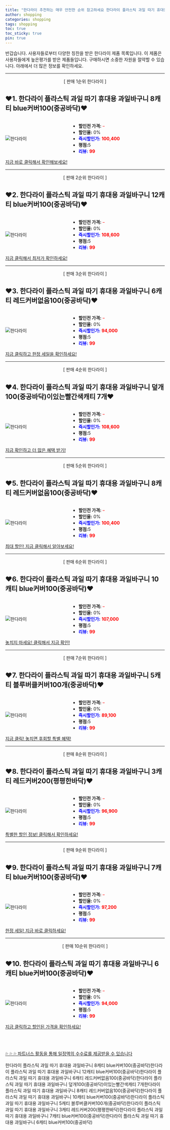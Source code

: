 ```yaml
---
title: "한다라이 추천하는 매우 안전한 순위 참고하세요 한다라이 플라스틱 과일 따기 휴대용"
author: shopping
categories: shopping
tags: shopping
toc: true
toc_sticky: true
pin: true
---
```

반갑습니다. 사용자들로부터 다양한 칭찬을 받은 한다라이 제품 목록입니다. 이 제품은 사용자들에게 높은평가를 받은 제품들입니다. 구매하시면 소중한 자원을 절약할 수 있습니다. 아래에서 더 많은 정보를 확인하세요.

---
<p class="toplist" style="margin: 0 auto; display: block; width: fit-content;">[ 판매 1순위 한다라이 ]</p>

<h2><strong>❤️1. 한다라이 플라스틱 과일 따기 휴대용 과일바구니 8캐티 blue커버100(중공바닥)❤️</strong></h2>

<div style="display: flex; align-items: center;">
    <div style="flex: 0.4;">
        <img src="https://thumbnail9.coupangcdn.com/thumbnails/remote/230x230ex/image/vendor_inventory/865a/1064667c157e3c4588de4ccf097857ee509aca5097ca36dbada2a2e0560b.jpg" alt="한다라이" style="max-width: 100%;">
    </div>
    <div style="flex: 0.6; margin-left: 10px;">
        <ul>
            <li><strong>할인전 가격:</strong> <del style="color: red;">-</del></li>
            <li><strong>할인율:</strong> 0%</li>
            <li><span style='color:blue'><strong>즉시할인가:</strong></span> <span style='color:red'><strong>100,400</strong></span></li>
            <li><strong>평점:</strong>5</li>
            <li><span style='color:blue'><strong>리뷰:</strong></span> <span style='color:red'><strong>99</strong></span></li>
        </ul>
    </div>
</div>
<div class="center">
    <a href="https://selin100587.github.io?lptag=AF9450613&subid=githubio&pageKey=7527666433&traceid=V0-153&itemId=19757512868&vendorItemId=86860920198" class="myButton">
        지금 바로 클릭해서 확인해보세요!
    </a>
</div>


---
<p class="toplist" style="margin: 0 auto; display: block; width: fit-content;">[ 판매 2순위 한다라이 ]</p>

<h2><strong>❤️2. 한다라이 플라스틱 과일 따기 휴대용 과일바구니 12캐티 blue커버100(중공바닥)❤️</strong></h2>

<div style="display: flex; align-items: center;">
    <div style="flex: 0.4;">
        <img src="https://thumbnail9.coupangcdn.com/thumbnails/remote/230x230ex/image/vendor_inventory/865a/1064667c157e3c4588de4ccf097857ee509aca5097ca36dbada2a2e0560b.jpg" alt="한다라이" style="max-width: 100%;">
    </div>
    <div style="flex: 0.6; margin-left: 10px;">
        <ul>
            <li><strong>할인전 가격:</strong> <del style="color: red;">-</del></li>
            <li><strong>할인율:</strong> 0%</li>
            <li><span style='color:blue'><strong>즉시할인가:</strong></span> <span style='color:red'><strong>108,600</strong></span></li>
            <li><strong>평점:</strong>5</li>
            <li><span style='color:blue'><strong>리뷰:</strong></span> <span style='color:red'><strong>99</strong></span></li>
        </ul>
    </div>
</div>
<div class="center">
    <a href="https://selin100587.github.io?lptag=AF9450613&subid=githubio&pageKey=7527666433&traceid=V0-153&itemId=19757512913&vendorItemId=86860920265" class="myButton">
        지금 클릭해서 최저가 확인하세요!
    </a>
</div>


---
<p class="toplist" style="margin: 0 auto; display: block; width: fit-content;">[ 판매 3순위 한다라이 ]</p>

<h2><strong>❤️3. 한다라이 플라스틱 과일 따기 휴대용 과일바구니 6캐티 레드커버없음100(중공바닥)❤️</strong></h2>

<div style="display: flex; align-items: center;">
    <div style="flex: 0.4;">
        <img src="https://thumbnail9.coupangcdn.com/thumbnails/remote/230x230ex/image/vendor_inventory/865a/1064667c157e3c4588de4ccf097857ee509aca5097ca36dbada2a2e0560b.jpg" alt="한다라이" style="max-width: 100%;">
    </div>
    <div style="flex: 0.6; margin-left: 10px;">
        <ul>
            <li><strong>할인전 가격:</strong> <del style="color: red;">-</del></li>
            <li><strong>할인율:</strong> 0%</li>
            <li><span style='color:blue'><strong>즉시할인가:</strong></span> <span style='color:red'><strong>94,000</strong></span></li>
            <li><strong>평점:</strong>5</li>
            <li><span style='color:blue'><strong>리뷰:</strong></span> <span style='color:red'><strong>99</strong></span></li>
        </ul>
    </div>
</div>
<div class="center">
    <a href="https://selin100587.github.io?lptag=AF9450613&subid=githubio&pageKey=7527666433&traceid=V0-153&itemId=19757512898&vendorItemId=86860920245" class="myButton">
        지금 클릭하고 한정 세일을 확인하세요!
    </a>
</div>


---
<p class="toplist" style="margin: 0 auto; display: block; width: fit-content;">[ 판매 4순위 한다라이 ]</p>

<h2><strong>❤️4. 한다라이 플라스틱 과일 따기 휴대용 과일바구니 덮개100(중공바닥)이있는빨간색캐티 7개❤️</strong></h2>

<div style="display: flex; align-items: center;">
    <div style="flex: 0.4;">
        <img src="https://thumbnail9.coupangcdn.com/thumbnails/remote/230x230ex/image/vendor_inventory/865a/1064667c157e3c4588de4ccf097857ee509aca5097ca36dbada2a2e0560b.jpg" alt="한다라이" style="max-width: 100%;">
    </div>
    <div style="flex: 0.6; margin-left: 10px;">
        <ul>
            <li><strong>할인전 가격:</strong> <del style="color: red;">-</del></li>
            <li><strong>할인율:</strong> 0%</li>
            <li><span style='color:blue'><strong>즉시할인가:</strong></span> <span style='color:red'><strong>108,600</strong></span></li>
            <li><strong>평점:</strong>5</li>
            <li><span style='color:blue'><strong>리뷰:</strong></span> <span style='color:red'><strong>99</strong></span></li>
        </ul>
    </div>
</div>
<div class="center">
    <a href="https://selin100587.github.io?lptag=AF9450613&subid=githubio&pageKey=7527666433&traceid=V0-153&itemId=19757512870&vendorItemId=86860920201" class="myButton">
        지금 확인하고 더 많은 혜택 받기!
    </a>
</div>


---
<p class="toplist" style="margin: 0 auto; display: block; width: fit-content;">[ 판매 5순위 한다라이 ]</p>

<h2><strong>❤️5. 한다라이 플라스틱 과일 따기 휴대용 과일바구니 8캐티 레드커버없음100(중공바닥)❤️</strong></h2>

<div style="display: flex; align-items: center;">
    <div style="flex: 0.4;">
        <img src="https://thumbnail9.coupangcdn.com/thumbnails/remote/230x230ex/image/vendor_inventory/865a/1064667c157e3c4588de4ccf097857ee509aca5097ca36dbada2a2e0560b.jpg" alt="한다라이" style="max-width: 100%;">
    </div>
    <div style="flex: 0.6; margin-left: 10px;">
        <ul>
            <li><strong>할인전 가격:</strong> <del style="color: red;">-</del></li>
            <li><strong>할인율:</strong> 0%</li>
            <li><span style='color:blue'><strong>즉시할인가:</strong></span> <span style='color:red'><strong>100,400</strong></span></li>
            <li><strong>평점:</strong>5</li>
            <li><span style='color:blue'><strong>리뷰:</strong></span> <span style='color:red'><strong>99</strong></span></li>
        </ul>
    </div>
</div>
<div class="center">
    <a href="https://selin100587.github.io?lptag=AF9450613&subid=githubio&pageKey=7527666433&traceid=V0-153&itemId=19757512885&vendorItemId=86860920226" class="myButton">
        최대 할인! 지금 클릭해서 알아보세요!
    </a>
</div>


---
<p class="toplist" style="margin: 0 auto; display: block; width: fit-content;">[ 판매 6순위 한다라이 ]</p>

<h2><strong>❤️6. 한다라이 플라스틱 과일 따기 휴대용 과일바구니 10캐티 blue커버100(중공바닥)❤️</strong></h2>

<div style="display: flex; align-items: center;">
    <div style="flex: 0.4;">
        <img src="https://thumbnail9.coupangcdn.com/thumbnails/remote/230x230ex/image/vendor_inventory/865a/1064667c157e3c4588de4ccf097857ee509aca5097ca36dbada2a2e0560b.jpg" alt="한다라이" style="max-width: 100%;">
    </div>
    <div style="flex: 0.6; margin-left: 10px;">
        <ul>
            <li><strong>할인전 가격:</strong> <del style="color: red;">-</del></li>
            <li><strong>할인율:</strong> 0%</li>
            <li><span style='color:blue'><strong>즉시할인가:</strong></span> <span style='color:red'><strong>107,000</strong></span></li>
            <li><strong>평점:</strong>5</li>
            <li><span style='color:blue'><strong>리뷰:</strong></span> <span style='color:red'><strong>99</strong></span></li>
        </ul>
    </div>
</div>
<div class="center">
    <a href="https://selin100587.github.io?lptag=AF9450613&subid=githubio&pageKey=7527666433&traceid=V0-153&itemId=19757512892&vendorItemId=86860920234" class="myButton">
        놓치지 마세요! 클릭해서 지금 확인!
    </a>
</div>


---
<p class="toplist" style="margin: 0 auto; display: block; width: fit-content;">[ 판매 7순위 한다라이 ]</p>

<h2><strong>❤️7. 한다라이 플라스틱 과일 따기 휴대용 과일바구니 5캐티 블루버클커버100개(중공바닥)❤️</strong></h2>

<div style="display: flex; align-items: center;">
    <div style="flex: 0.4;">
        <img src="https://thumbnail9.coupangcdn.com/thumbnails/remote/230x230ex/image/vendor_inventory/865a/1064667c157e3c4588de4ccf097857ee509aca5097ca36dbada2a2e0560b.jpg" alt="한다라이" style="max-width: 100%;">
    </div>
    <div style="flex: 0.6; margin-left: 10px;">
        <ul>
            <li><strong>할인전 가격:</strong> <del style="color: red;">-</del></li>
            <li><strong>할인율:</strong> 0%</li>
            <li><span style='color:blue'><strong>즉시할인가:</strong></span> <span style='color:red'><strong>89,100</strong></span></li>
            <li><strong>평점:</strong>5</li>
            <li><span style='color:blue'><strong>리뷰:</strong></span> <span style='color:red'><strong>99</strong></span></li>
        </ul>
    </div>
</div>
<div class="center">
    <a href="https://selin100587.github.io?lptag=AF9450613&subid=githubio&pageKey=7527666433&traceid=V0-153&itemId=19757512858&vendorItemId=86860920183" class="myButton">
        지금 클릭! 놓치면 후회할 특별 혜택!
    </a>
</div>


---
<p class="toplist" style="margin: 0 auto; display: block; width: fit-content;">[ 판매 8순위 한다라이 ]</p>

<h2><strong>❤️8. 한다라이 플라스틱 과일 따기 휴대용 과일바구니 3캐티 레드커버200(평평한바닥)❤️</strong></h2>

<div style="display: flex; align-items: center;">
    <div style="flex: 0.4;">
        <img src="https://thumbnail9.coupangcdn.com/thumbnails/remote/230x230ex/image/vendor_inventory/865a/1064667c157e3c4588de4ccf097857ee509aca5097ca36dbada2a2e0560b.jpg" alt="한다라이" style="max-width: 100%;">
    </div>
    <div style="flex: 0.6; margin-left: 10px;">
        <ul>
            <li><strong>할인전 가격:</strong> <del style="color: red;">-</del></li>
            <li><strong>할인율:</strong> 0%</li>
            <li><span style='color:blue'><strong>즉시할인가:</strong></span> <span style='color:red'><strong>96,900</strong></span></li>
            <li><strong>평점:</strong>5</li>
            <li><span style='color:blue'><strong>리뷰:</strong></span> <span style='color:red'><strong>99</strong></span></li>
        </ul>
    </div>
</div>
<div class="center">
    <a href="https://selin100587.github.io?lptag=AF9450613&subid=githubio&pageKey=7527666433&traceid=V0-153&itemId=19757512901&vendorItemId=86860920250" class="myButton">
        특별한 할인 정보! 클릭해서 확인하세요!
    </a>
</div>


---
<p class="toplist" style="margin: 0 auto; display: block; width: fit-content;">[ 판매 9순위 한다라이 ]</p>

<h2><strong>❤️9. 한다라이 플라스틱 과일 따기 휴대용 과일바구니 7캐티 blue커버100(중공바닥)❤️</strong></h2>

<div style="display: flex; align-items: center;">
    <div style="flex: 0.4;">
        <img src="https://thumbnail9.coupangcdn.com/thumbnails/remote/230x230ex/image/vendor_inventory/865a/1064667c157e3c4588de4ccf097857ee509aca5097ca36dbada2a2e0560b.jpg" alt="한다라이" style="max-width: 100%;">
    </div>
    <div style="flex: 0.6; margin-left: 10px;">
        <ul>
            <li><strong>할인전 가격:</strong> <del style="color: red;">-</del></li>
            <li><strong>할인율:</strong> 0%</li>
            <li><span style='color:blue'><strong>즉시할인가:</strong></span> <span style='color:red'><strong>97,200</strong></span></li>
            <li><strong>평점:</strong>5</li>
            <li><span style='color:blue'><strong>리뷰:</strong></span> <span style='color:red'><strong>99</strong></span></li>
        </ul>
    </div>
</div>
<div class="center">
    <a href="https://selin100587.github.io?lptag=AF9450613&subid=githubio&pageKey=7527666433&traceid=V0-153&itemId=19757512895&vendorItemId=86860920239" class="myButton">
        한정 세일! 지금 바로 클릭하세요!
    </a>
</div>


---
<p class="toplist" style="margin: 0 auto; display: block; width: fit-content;">[ 판매 10순위 한다라이 ]</p>

<h2><strong>❤️10. 한다라이 플라스틱 과일 따기 휴대용 과일바구니 6캐티 blue커버100(중공바닥)❤️</strong></h2>

<div style="display: flex; align-items: center;">
    <div style="flex: 0.4;">
        <img src="https://thumbnail9.coupangcdn.com/thumbnails/remote/230x230ex/image/vendor_inventory/865a/1064667c157e3c4588de4ccf097857ee509aca5097ca36dbada2a2e0560b.jpg" alt="한다라이" style="max-width: 100%;">
    </div>
    <div style="flex: 0.6; margin-left: 10px;">
        <ul>
            <li><strong>할인전 가격:</strong> <del style="color: red;">-</del></li>
            <li><strong>할인율:</strong> 0%</li>
            <li><span style='color:blue'><strong>즉시할인가:</strong></span> <span style='color:red'><strong>94,000</strong></span></li>
            <li><strong>평점:</strong>5</li>
            <li><span style='color:blue'><strong>리뷰:</strong></span> <span style='color:red'><strong>99</strong></span></li>
        </ul>
    </div>
</div>
<div class="center">
    <a href="https://selin100587.github.io?lptag=AF9450613&subid=githubio&pageKey=7527666433&traceid=V0-153&itemId=19757512880&vendorItemId=86860920218" class="myButton">
        지금 클릭하고 할인된 가격을 확인하세요!
    </a>
</div>

<br><br><br>[💦 💦 💦 파트너스 활동을 통해 일정액의 수수료를 제공받을 수 있습니다](https://link.coupang.com/a/bcpT2c)<br><br>한다라이 플라스틱 과일 따기 휴대용 과일바구니 8캐티 blue커버100(중공바닥)한다라이 플라스틱 과일 따기 휴대용 과일바구니 12캐티 blue커버100(중공바닥)한다라이 플라스틱 과일 따기 휴대용 과일바구니 6캐티 레드커버없음100(중공바닥)한다라이 플라스틱 과일 따기 휴대용 과일바구니 덮개100(중공바닥)이있는빨간색캐티 7개한다라이 플라스틱 과일 따기 휴대용 과일바구니 8캐티 레드커버없음100(중공바닥)한다라이 플라스틱 과일 따기 휴대용 과일바구니 10캐티 blue커버100(중공바닥)한다라이 플라스틱 과일 따기 휴대용 과일바구니 5캐티 블루버클커버100개(중공바닥)한다라이 플라스틱 과일 따기 휴대용 과일바구니 3캐티 레드커버200(평평한바닥)한다라이 플라스틱 과일 따기 휴대용 과일바구니 7캐티 blue커버100(중공바닥)한다라이 플라스틱 과일 따기 휴대용 과일바구니 6캐티 blue커버100(중공바닥)